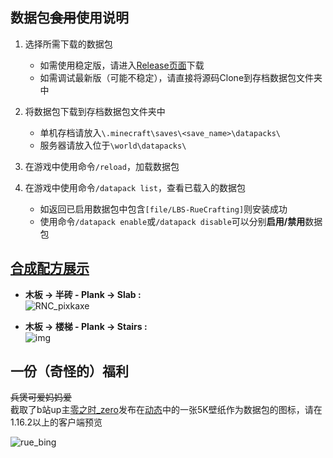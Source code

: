 ## 数据包~~食用~~使用说明  


1. 选择所需下载的数据包  
   - 如需使用稳定版，请进入[Release页面](https://github.com/Sinbing/LBS_Woodcutter/releases)下载  
   - 如需调试最新版（可能不稳定），请直接将源码Clone到存档数据包文件夹中  

2. 将数据包下载到存档数据包文件夹中  
   - 单机存档请放入`\.minecraft\saves\<save_name>\datapacks\`  
   - 服务器请放入位于`\world\datapacks\`  

3. 在游戏中使用命令`/reload`，加载数据包  

4. 在游戏中使用命令`/datapack list`，查看已载入的数据包  
   - 如返回已启用数据包中包含`[file/LBS-RueCrafting]`则安装成功  
   - 使用命令`/datapack enable`或`/datapack disable`可以分别**启用/禁用**数据包  

## [合成配方展示](https://docs.qq.com/doc/DZlFwdW5LQkdUUFNo)  
- **木板 -> 半砖 - Plank -> Slab :**  
![RNC_pixkaxe](https://docimg6.docs.qq.com/image/KVALOB8mGCfRKvnK1l_Gpg?w=334&h=137)

- **木板 -> 楼梯 - Plank -> Stairs :**  
  ![img](https://docimg8.docs.qq.com/image/5pWqAiHPM2gOxCmG6a7j6A?w=335&h=139)

  


## 一份（奇怪的）福利  
~~兵煲可爱妈妈爱~~  
截取了b站up主[零之时_zero](https://space.bilibili.com/23535347)发布在[动态](https://t.bilibili.com/411789159264153150?tab=2)中的一张5K壁纸作为数据包的图标，请在1.16.2以上的客户端预览  

![rue_bing](https://i.loli.net/2020/10/06/hmAOD261GscwVN8.png)
